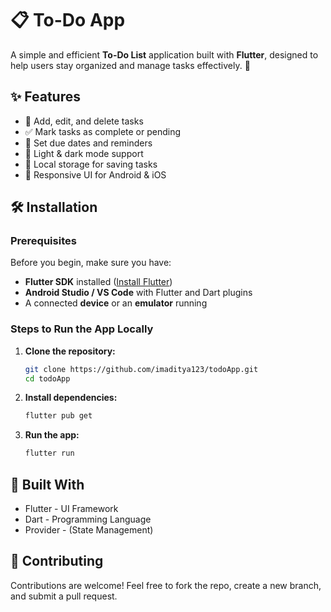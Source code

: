 # 📋 To-Do App

A simple and efficient **To-Do List** application built with **Flutter**, designed to help users stay organized and manage tasks effectively. 🚀  

## ✨ Features

- 📝 Add, edit, and delete tasks  
- ✅ Mark tasks as complete or pending  
- 📅 Set due dates and reminders  
- 🌙 Light & dark mode support  
- 💾 Local storage for saving tasks  
- 📱 Responsive UI for Android & iOS  

## 🛠 Installation

### Prerequisites

Before you begin, make sure you have:

- **Flutter SDK** installed ([Install Flutter](https://flutter.dev/docs/get-started/install))  
- **Android Studio / VS Code** with Flutter and Dart plugins  
- A connected **device** or an **emulator** running  

### Steps to Run the App Locally

1. **Clone the repository:**
   ```bash
   git clone https://github.com/imaditya123/todoApp.git
   cd todoApp
2. **Install dependencies:**
   ```bash
   flutter pub get
3. **Run the app:**
   ```bash
   flutter run

<!-- ## 📸 Screenshots

Add screenshots of your app here -->

## 🔧 Built With

* Flutter - UI Framework
* Dart - Programming Language
* Provider  - (State Management)

## 🤝 Contributing

Contributions are welcome! Feel free to fork the repo, create a new branch, and submit a pull request.
   
